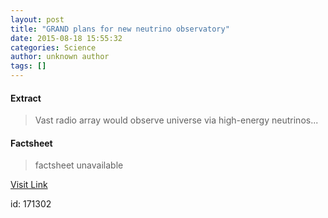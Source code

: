```yaml
---
layout: post
title: "GRAND plans for new neutrino observatory"
date: 2015-08-18 15:55:32
categories: Science
author: unknown author
tags: []
---
```



#### Extract
>Vast radio array would observe universe via high-energy neutrinos...

#### Factsheet
>factsheet unavailable

[Visit Link](http://physicsworld.com/cws/article/news/2015/aug/18/grand-plans-for-new-neutrino-observatory)

id:  171302


